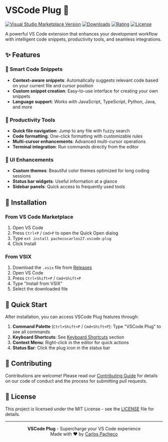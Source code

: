 # VSCode Plug 🔌

[![Visual Studio Marketplace Version](https://img.shields.io/visual-studio-marketplace/v/pachecocarlos27.vscode-plug)](https://marketplace.visualstudio.com/items?itemName=pachecocarlos27.vscode-plug)
[![Downloads](https://img.shields.io/visual-studio-marketplace/d/pachecocarlos27.vscode-plug)](https://marketplace.visualstudio.com/items?itemName=pachecocarlos27.vscode-plug)
[![Rating](https://img.shields.io/visual-studio-marketplace/r/pachecocarlos27.vscode-plug)](https://marketplace.visualstudio.com/items?itemName=pachecocarlos27.vscode-plug)
[![License](https://img.shields.io/badge/license-MIT-blue.svg)](LICENSE)

A powerful VS Code extension that enhances your development workflow with intelligent code snippets, productivity tools, and seamless integrations.

## ✨ Features

### 🚀 Smart Code Snippets
- **Context-aware snippets**: Automatically suggests relevant code based on your current file and cursor position
- **Custom snippet creation**: Easy-to-use interface for creating your own snippets
- **Language support**: Works with JavaScript, TypeScript, Python, Java, and more

### 🔧 Productivity Tools
- **Quick file navigation**: Jump to any file with fuzzy search
- **Code formatting**: One-click formatting with customizable rules
- **Multi-cursor enhancements**: Advanced multi-cursor operations
- **Terminal integration**: Run commands directly from the editor

### 🎨 UI Enhancements
- **Custom themes**: Beautiful color themes optimized for long coding sessions
- **Status bar widgets**: Useful information at a glance
- **Sidebar panels**: Quick access to frequently used tools

## 🚀 Installation

### From VS Code Marketplace

1. Open VS Code
2. Press `Ctrl+P` / `Cmd+P` to open the Quick Open dialog
3. Type `ext install pachecocarlos27.vscode-plug`
4. Click Install

### From VSIX

1. Download the `.vsix` file from [Releases](https://github.com/pachecocarlos27/vscode_plug/releases)
2. Open VS Code
3. Press `Ctrl+Shift+P` / `Cmd+Shift+P`
4. Type "Install from VSIX"
5. Select the downloaded file

## 🎯 Quick Start

After installation, you can access VSCode Plug features through:

1. **Command Palette** (`Ctrl+Shift+P` / `Cmd+Shift+P`): Type "VSCode Plug" to see all commands
2. **Keyboard Shortcuts**: See [Keyboard Shortcuts](#keyboard-shortcuts) section
3. **Context Menu**: Right-click in the editor for quick actions
4. **Status Bar**: Click the plug icon in the status bar

## 🤝 Contributing

Contributions are welcome! Please read our [Contributing Guide](CONTRIBUTING.md) for details on our code of conduct and the process for submitting pull requests.

## 📄 License

This project is licensed under the MIT License - see the [LICENSE](LICENSE) file for details.

---

<div align="center">
  <strong>VSCode Plug</strong> - Supercharge your VS Code experience
  <br>
  Made with ❤️ by <a href="https://github.com/pachecocarlos27">Carlos Pacheco</a>
</div>
